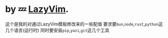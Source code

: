 # by 💤 [LazyVim](https://github.com/LazyVim/LazyVim).

这个是我的对通过LazyVim模板修改来的一些配值
要求要`bun`,`node`,`rust`,`python`这几个语言(运行时)
同时要安装`pip`,`yazi`,`git`这几个工具
